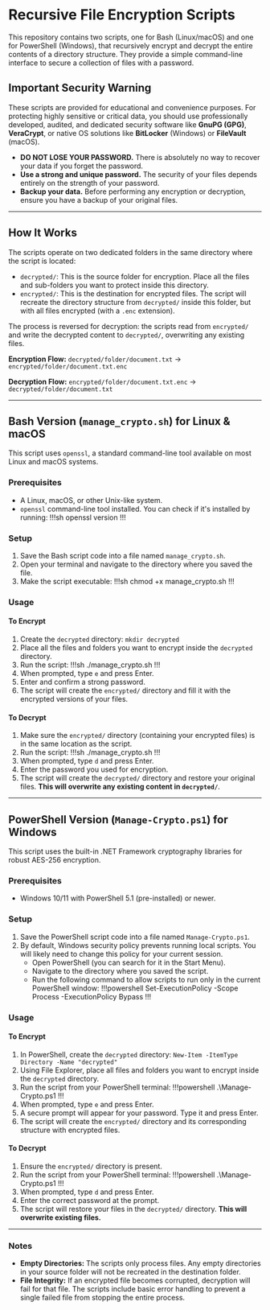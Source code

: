 # Recursive File Encryption Scripts

This repository contains two scripts, one for Bash (Linux/macOS) and one for PowerShell (Windows), that recursively encrypt and decrypt the entire contents of a directory structure. They provide a simple command-line interface to secure a collection of files with a password.

## Important Security Warning

These scripts are provided for educational and convenience purposes. For protecting highly sensitive or critical data, you should use professionally developed, audited, and dedicated security software like **GnuPG (GPG)**, **VeraCrypt**, or native OS solutions like **BitLocker** (Windows) or **FileVault** (macOS).
- **DO NOT LOSE YOUR PASSWORD.** There is absolutely no way to recover your data if you forget the password.
- **Use a strong and unique password.** The security of your files depends entirely on the strength of your password.
- **Backup your data.** Before performing any encryption or decryption, ensure you have a backup of your original files.
---
## How It Works
The scripts operate on two dedicated folders in the same directory where the script is located:
- `decrypted/`: This is the source folder for encryption. Place all the files and sub-folders you want to protect inside this directory.
- `encrypted/`: This is the destination for encrypted files. The script will recreate the directory structure from `decrypted/` inside this folder, but with all files encrypted (with a `.enc` extension).

The process is reversed for decryption: the scripts read from `encrypted/` and write the decrypted content to `decrypted/`, overwriting any existing files.

**Encryption Flow:** `decrypted/folder/document.txt` → `encrypted/folder/document.txt.enc`

**Decryption Flow:** `encrypted/folder/document.txt.enc` → `decrypted/folder/document.txt`

---
## Bash Version (`manage_crypto.sh`) for Linux & macOS

This script uses `openssl`, a standard command-line tool available on most Linux and macOS systems.
### Prerequisites
- A Linux, macOS, or other Unix-like system.
- `openssl` command-line tool installed. You can check if it's installed by running: !!!sh openssl version !!!
### Setup

1. Save the Bash script code into a file named `manage_crypto.sh`.
2. Open your terminal and navigate to the directory where you saved the file.
3. Make the script executable: !!!sh chmod +x manage_crypto.sh !!!
### Usage
#### To Encrypt
1. Create the `decrypted` directory: `mkdir decrypted`
2. Place all the files and folders you want to encrypt inside the `decrypted` directory.
3. Run the script: !!!sh ./manage_crypto.sh !!!
4. When prompted, type `e` and press Enter.
5. Enter and confirm a strong password.
6. The script will create the `encrypted/` directory and fill it with the encrypted versions of your files.
#### To Decrypt

1. Make sure the `encrypted/` directory (containing your encrypted files) is in the same location as the script.
2. Run the script: !!!sh ./manage_crypto.sh !!!
3. When prompted, type `d` and press Enter.
4. Enter the password you used for encryption.
5. The script will create the `decrypted/` directory and restore your original files. **This will overwrite any existing content in `decrypted/`**.

---

## PowerShell Version (`Manage-Crypto.ps1`) for Windows

This script uses the built-in .NET Framework cryptography libraries for robust AES-256 encryption.
### Prerequisites
- Windows 10/11 with PowerShell 5.1 (pre-installed) or newer.
### Setup
1. Save the PowerShell script code into a file named `Manage-Crypto.ps1`.
2. By default, Windows security policy prevents running local scripts. You will likely need to change this policy for your current session.
    - Open PowerShell (you can search for it in the Start Menu).
    - Navigate to the directory where you saved the script.
    - Run the following command to allow scripts to run only in the current PowerShell window: !!!powershell Set-ExecutionPolicy -Scope Process -ExecutionPolicy Bypass !!!
### Usage
#### To Encrypt
1. In PowerShell, create the `decrypted` directory: `New-Item -ItemType Directory -Name "decrypted"`
2. Using File Explorer, place all files and folders you want to encrypt inside the `decrypted` directory.
3. Run the script from your PowerShell terminal: !!!powershell .\Manage-Crypto.ps1 !!!
4. When prompted, type `e` and press Enter.
5. A secure prompt will appear for your password. Type it and press Enter.
6. The script will create the `encrypted/` directory and its corresponding structure with encrypted files.
#### To Decrypt

1. Ensure the `encrypted/` directory is present.
2. Run the script from your PowerShell terminal: !!!powershell .\Manage-Crypto.ps1 !!!
3. When prompted, type `d` and press Enter.
4. Enter the correct password at the prompt.
5. The script will restore your files in the `decrypted/` directory. **This will overwrite existing files.**

---
### Notes
- **Empty Directories:** The scripts only process files. Any empty directories in your source folder will not be recreated in the destination folder.
- **File Integrity:** If an encrypted file becomes corrupted, decryption will fail for that file. The scripts include basic error handling to prevent a single failed file from stopping the entire process.